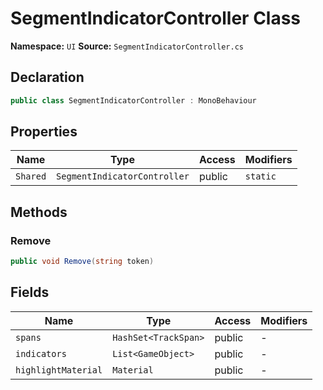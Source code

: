 # SegmentIndicatorController Class

**Namespace:** `UI`
**Source:** `SegmentIndicatorController.cs`

## Declaration

```csharp
public class SegmentIndicatorController : MonoBehaviour
```

## Properties

| Name | Type | Access | Modifiers |
|------|------|--------|-----------|
| `Shared` | `SegmentIndicatorController` | public | `static` |

## Methods

### Remove

```csharp
public void Remove(string token)
```

## Fields

| Name | Type | Access | Modifiers |
|------|------|--------|-----------|
| `spans` | `HashSet<TrackSpan>` | public | - |
| `indicators` | `List<GameObject>` | public | - |
| `highlightMaterial` | `Material` | public | - |

